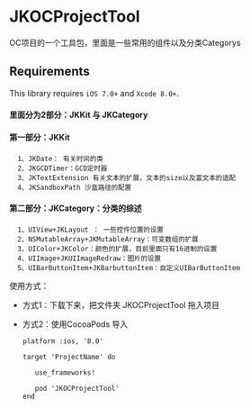 # JKOCProjectTool
OC项目的一个工具包，里面是一些常用的组件以及分类Categorys


## Requirements
This library requires `iOS 7.0+` and `Xcode 8.0+`.

#### 里面分为2部分：JKKit 与 JKCategory

#### 第一部分：JKKit

      1、JKDate： 有关时间的类
      2、JKGCDTimer：GCD定时器
      3、JKTextExtension 有关文本的扩展，文本的size以及富文本的适配
      4、JKSandboxPath 沙盒路径的配置
    
#### 第二部分：JKCategory：分类的综述
    
      1、UIView+JKLayout ： 一些控件位置的设置
      2、NSMutableArray+JKMutableArray：可变数组的扩展
      3、UIColor+JKColor：颜色的扩展，目前里面只有16进制的设置
      4、UIImage+JKUIImageRedraw：图片的设置
      5、UIBarButtonItem+JKBarbuttonItem：自定义UIBarButtonItem 


使用方式：

   - 方式1：下载下来，把文件夹 JKOCProjectTool 拖入项目

   - 方式2：使用CocoaPods 导入

         platform :ios, '8.0'

         target 'ProjectName' do

            use_frameworks!
 
            pod 'JKOCProjectTool'
         end  
